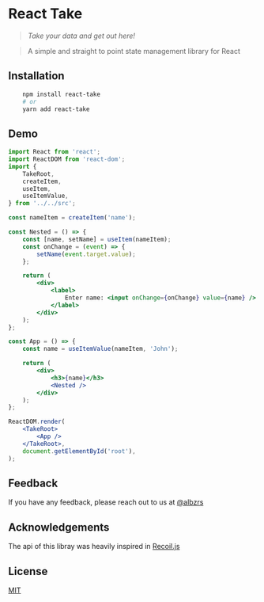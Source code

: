 # React Take

> _Take your data and get out here!_

> A simple and straight to point state management library for React

## Installation

```bash
	npm install react-take
	# or
	yarn add react-take
```

## Demo

```jsx
import React from 'react';
import ReactDOM from 'react-dom';
import {
	TakeRoot,
	createItem,
	useItem,
	useItemValue,
} from '../../src';

const nameItem = createItem('name');

const Nested = () => {
	const [name, setName] = useItem(nameItem);
	const onChange = (event) => {
		setName(event.target.value);
	};

	return (
		<div>
			<label>
				Enter name: <input onChange={onChange} value={name} />
			</label>
		</div>
	);
};

const App = () => {
	const name = useItemValue(nameItem, 'John');

	return (
		<div>
			<h3>{name}</h3>
			<Nested />
		</div>
	);
};

ReactDOM.render(
	<TakeRoot>
		<App />
	</TakeRoot>,
	document.getElementById('root'),
);
```

## Feedback

If you have any feedback, please reach out to us at [@albzrs](https://twitter.com/albzrs)

## Acknowledgements

The api of this libray was heavily inspired in [Recoil.js](https://recoiljs.org/)

## License

[MIT](https://choosealicense.com/licenses/mit/)
